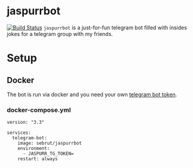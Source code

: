 # jaspurrbot
[![Build Status](https://travis-ci.org/SebRut/jaspurrbot.svg?branch=master)](https://travis-ci.org/SebRut/jaspurrbot)
`jaspurrbot` is a just-for-fun telegram bot filled with insides jokes for a telegram group with my friends.

# Setup
## Docker
The bot is run via docker and you need your own [telegram bot token](https://core.telegram.org/bots/api).
### docker-compose.yml
```
version: "3.3"

services:
  telegram-bot:
    image: sebrut/jaspurrbot
    environment:
      - JASPURR_TG_TOKEN=
    restart: always
```
